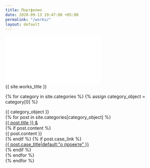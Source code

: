 ```yaml
---
title: Портфолио
date: 2020-09-13 19:47:00 +05:00
permalink: "/works/"
layout: default
---
```


<div class="videos-intro">
    <iframe src="{{ site.showreel_url }}" frameborder="0" allow="autoplay; fullscreen" allowfullscreen></iframe>
</div>

<div class="videos-title h2 text-center">
    {{ site.works_title }}
</div>

{% for category in site.categories %}
{% assign category_object = category[0] %}

<div class="videos-section">
    <div class="h3 text-center">
        {{ category_object }}
    </div>
    <div class="row">
        {% for post in site.categories[category_object] %}
        <div class="col-lg-6">
            <div class="video-box">
                <div class="video-poster">
                    <a data-fancybox data-ratio="2" href="{{ post.vimeo_link }}">
                        <img src="{{ post.image }}" alt="">
                    </a>
                </div>
                <div class="video-info">
                    <div class="video-title">
                        <a data-fancybox data-ratio="2" href="{{ post.vimeo_link }}">
                            {{ post.title }}
                        </a>
                        <a href="{{ post.url }}">&</a>
                    </div>
                    {% if post.content %}
                    <div class="video-content">
                        {{ post.content }}
                    </div>
                    {% endif %}
                    {% if post.case_link %}
                    <div class="video-about-link">
                        <a href="{{ post.case_link }}">{{ post.case_title|default:"о проекте" }}</a>
                    </div>
                    {% endif %}
                </div>
            </div>
        </div>
        {% endfor %}
    </div>
</div>
{% endfor %}

